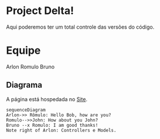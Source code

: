 # Project Delta!

Aqui poderemos ter um total controle das versões do código.

# Equipe

Arlon
Romulo
Bruno





## Diagrama

A página está hospedada no [Site](https://romulus.com.br/dashdeltacapital/login/inicio.php). 

```mermaid
sequenceDiagram
Arlon->> Rômulo: Hello Bob, how are you?
Romulo-->>John: How about you John?
Bruno --x Romulo: I am good thanks!
Note right of Arlon: Controllers e Models.
```

